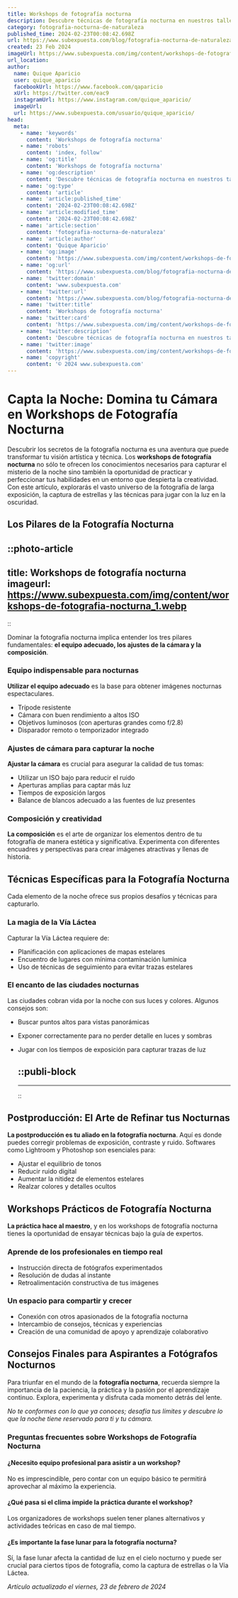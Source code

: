 ```yaml
---
title: Workshops de fotografía nocturna
description: Descubre técnicas de fotografía nocturna en nuestros talleres prácticos. Aprende a capturar la magia de la noche con expertos. ¡Inscríbete ahora!
category: fotografia-nocturna-de-naturaleza
published_time: 2024-02-23T00:08:42.698Z
url: https://www.subexpuesta.com/blog/fotografia-nocturna-de-naturaleza/workshops-de-fotografia-nocturna
created: 23 Feb 2024
imageUrl: https://www.subexpuesta.com/img/content/workshops-de-fotografia-nocturna_1.webp
url_location:
author:
  name: Quique Aparicio
  user: quique_aparicio
  facebookUrl: https://www.facebook.com/qaparicio
  xUrl: https://twitter.com/eac9
  instagramUrl: https://www.instagram.com/quique_aparicio/
  imageUrl: 
  url: https://www.subexpuesta.com/usuario/quique_aparicio/
head:
  meta:
    - name: 'keywords'
      content: 'Workshops de fotografía nocturna'
    - name: 'robots'
      content: 'index, follow'
    - name: 'og:title'
      content: 'Workshops de fotografía nocturna'
    - name: 'og:description'
      content: 'Descubre técnicas de fotografía nocturna en nuestros talleres prácticos. Aprende a capturar la magia de la noche con expertos. ¡Inscríbete ahora!'
    - name: 'og:type'
      content: 'article'
    - name: 'article:published_time'
      content: '2024-02-23T00:08:42.698Z'
    - name: 'article:modified_time'
      content: '2024-02-23T00:08:42.698Z'
    - name: 'article:section'
      content: 'fotografia-nocturna-de-naturaleza'
    - name: 'article:author'
      content: 'Quique Aparicio'
    - name: 'og:image'
      content: 'https://www.subexpuesta.com/img/content/workshops-de-fotografia-nocturna_1.webp'
    - name: 'og:url'
      content: 'https://www.subexpuesta.com/blog/fotografia-nocturna-de-naturaleza/workshops-de-fotografia-nocturna'
    - name: 'twitter:domain'
      content: 'www.subexpuesta.com'
    - name: 'twitter:url'
      content: 'https://www.subexpuesta.com/blog/fotografia-nocturna-de-naturaleza/workshops-de-fotografia-nocturna'
    - name: 'twitter:title'
      content: 'Workshops de fotografía nocturna'
    - name: 'twitter:card'
      content: 'https://www.subexpuesta.com/img/content/workshops-de-fotografia-nocturna_1.webp'
    - name: 'twitter:description'
      content: 'Descubre técnicas de fotografía nocturna en nuestros talleres prácticos. Aprende a capturar la magia de la noche con expertos. ¡Inscríbete ahora!'
    - name: 'twitter:image'
      content: 'https://www.subexpuesta.com/img/content/workshops-de-fotografia-nocturna_1.webp'
    - name: 'copyright'
      content: '© 2024 www.subexpuesta.com'
---
```

# Capta la Noche: Domina tu Cámara en Workshops de Fotografía Nocturna

Descubrir los secretos de la fotografía nocturna es una aventura que puede transformar tu visión artística y técnica. Los **workshops de fotografía nocturna** no sólo te ofrecen los conocimientos necesarios para capturar el misterio de la noche sino también la oportunidad de practicar y perfeccionar tus habilidades en un entorno que despierta la creatividad. Con este artículo, explorarás el vasto universo de la fotografía de larga exposición, la captura de estrellas y las técnicas para jugar con la luz en la oscuridad.

## Los Pilares de la Fotografía Nocturna


::photo-article
---
title: Workshops de fotografía nocturna
imageurl: https://www.subexpuesta.com/img/content/workshops-de-fotografia-nocturna_1.webp
---
::


Dominar la fotografía nocturna implica entender los tres pilares fundamentales: **el equipo adecuado, los ajustes de la cámara y la composición**.

### Equipo indispensable para nocturnas

**Utilizar el equipo adecuado** es la base para obtener imágenes nocturnas espectaculares.

- Trípode resistente
- Cámara con buen rendimiento a altos ISO
- Objetivos luminosos (con aperturas grandes como f/2.8)
- Disparador remoto o temporizador integrado

### Ajustes de cámara para capturar la noche

**Ajustar la cámara** es crucial para asegurar la calidad de tus tomas:

- Utilizar un ISO bajo para reducir el ruido
- Aperturas amplias para captar más luz
- Tiempos de exposición largos
- Balance de blancos adecuado a las fuentes de luz presentes

### Composición y creatividad

**La composición** es el arte de organizar los elementos dentro de tu fotografía de manera estética y significativa. Experimenta con diferentes encuadres y perspectivas para crear imágenes atractivas y llenas de historia.

## Técnicas Específicas para la Fotografía Nocturna

Cada elemento de la noche ofrece sus propios desafíos y técnicas para capturarlo.

### La magia de la Vía Láctea

Capturar la Vía Láctea requiere de:

- Planificación con aplicaciones de mapas estelares
- Encuentro de lugares con mínima contaminación lumínica
- Uso de técnicas de seguimiento para evitar trazas estelares

### El encanto de las ciudades nocturnas

Las ciudades cobran vida por la noche con sus luces y colores. Algunos consejos son:

- Buscar puntos altos para vistas panorámicas
- Exponer correctamente para no perder detalle en luces y sombras
- Jugar con los tiempos de exposición para capturar trazas de luz


  ::publi-block
  ---
  ---
  ::
  
  
## Postproducción: El Arte de Refinar tus Nocturnas

**La postproducción es tu aliado en la fotografía nocturna**. Aquí es donde puedes corregir problemas de exposición, contraste y ruido. Softwares como Lightroom y Photoshop son esenciales para:

- Ajustar el equilibrio de tonos
- Reducir ruido digital
- Aumentar la nitidez de elementos estelares
- Realzar colores y detalles ocultos

## Workshops Prácticos de Fotografía Nocturna

**La práctica hace al maestro**, y en los workshops de fotografía nocturna tienes la oportunidad de ensayar técnicas bajo la guía de expertos.

### Aprende de los profesionales en tiempo real

- Instrucción directa de fotógrafos experimentados
- Resolución de dudas al instante
- Retroalimentación constructiva de tus imágenes

### Un espacio para compartir y crecer

- Conexión con otros apasionados de la fotografía nocturna
- Intercambio de consejos, técnicas y experiencias
- Creación de una comunidad de apoyo y aprendizaje colaborativo

## Consejos Finales para Aspirantes a Fotógrafos Nocturnos

Para triunfar en el mundo de la **fotografía nocturna**, recuerda siempre la importancia de la paciencia, la práctica y la pasión por el aprendizaje continuo. Explora, experimenta y disfruta cada momento detrás del lente.

_*No te conformes con lo que ya conoces; desafía tus límites y descubre lo que la noche tiene reservado para ti y tu cámara.*_

### Preguntas frecuentes sobre Workshops de Fotografía Nocturna

#### ¿Necesito equipo profesional para asistir a un workshop?

No es imprescindible, pero contar con un equipo básico te permitirá aprovechar al máximo la experiencia.

#### ¿Qué pasa si el clima impide la práctica durante el workshop?

Los organizadores de workshops suelen tener planes alternativos y actividades teóricas en caso de mal tiempo.

#### ¿Es importante la fase lunar para la fotografía nocturna?

Sí, la fase lunar afecta la cantidad de luz en el cielo nocturno y puede ser crucial para ciertos tipos de fotografía, como la captura de estrellas o la Vía Láctea.

_Artículo actualizado el viernes, 23 de febrero de 2024_